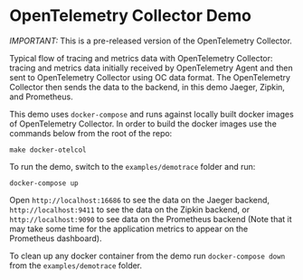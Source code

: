 # OpenTelemetry Collector Demo

*IMPORTANT:* This is a pre-released version of the OpenTelemetry Collector.

Typical flow of tracing and metrics data with OpenTelemetry Collector: tracing and metrics data initially received by OpenTelemetry Agent
and then sent to OpenTelemetry Collector using OC data format. The OpenTelemetry Collector then sends the data to the
backend, in this demo Jaeger, Zipkin, and Prometheus.

This demo uses `docker-compose` and runs against locally built docker images of OpenTelemetry Collector. In
order to build the docker images use the commands below from the root of the repo:

```shell
make docker-otelcol
```

To run the demo, switch to the `examples/demotrace` folder and run:

```shell
docker-compose up
```

Open `http://localhost:16686` to see the data on the Jaeger backend, `http://localhost:9411` to see
the data on the Zipkin backend, or `http://localhost:9090` to see data on the Prometheus backend (Note that
it may take some time for the application metrics to appear on the Prometheus dashboard).

To clean up any docker container from the demo run `docker-compose down` from the `examples/demotrace` folder.
